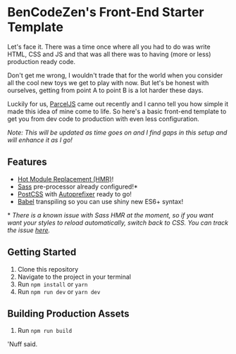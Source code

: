 # BenCodeZen's Front-End Starter Template

Let's face it. There was a time once where all you had to do was write HTML, CSS and JS and that was all there was to having (more or less) production ready code.

Don't get me wrong, I wouldn't trade that for the world when you consider all the cool new toys we get to play with now. But let's be honest with ourselves, getting from point A to point B is a lot harder these days.

Luckily for us, [ParcelJS](https://parceljs.org/) came out recently and I canno tell you how simple it made this idea of mine come to life. So here's a basic front-end template to get you from dev code to production with even less configuration.

_Note: This will be updated as time goes on and I find gaps in this setup and will enhance it as I go!_

## Features

* [Hot Module Replacement (HMR)](https://parceljs.org/hmr.html)!
* [Sass](http://sass-lang.com/) pre-processor already configured!\*
* [PostCSS](http://postcss.org/) with [Autoprefixer](https://github.com/postcss/autoprefixer) ready to go!
* [Babel](https://babeljs.io/) transpiling so you can use shiny new ES6+ syntax!

\* _There is a known issue with Sass HMR at the moment, so if you want want your styles to reload automatically, switch back to CSS. You can track the issue [here](https://github.com/parcel-bundler/parcel/issues/606)._

## Getting Started

1. Clone this repository
2. Navigate to the project in your terminal
3. Run `npm install` or `yarn`
4. Run `npm run dev` or `yarn dev`

## Building Production Assets

1. Run `npm run build`

'Nuff said.
